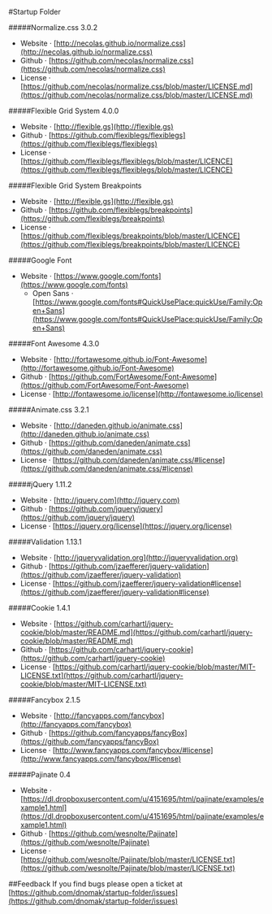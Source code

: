 #Startup Folder

#####Normalize.css 3.0.2
- Website · [http://necolas.github.io/normalize.css](http://necolas.github.io/normalize.css)
- Github · [https://github.com/necolas/normalize.css](https://github.com/necolas/normalize.css)
- License · [https://github.com/necolas/normalize.css/blob/master/LICENSE.md](https://github.com/necolas/normalize.css/blob/master/LICENSE.md)

#####Flexible Grid System 4.0.0
- Website · [http://flexible.gs](http://flexible.gs)
- Github · [https://github.com/flexiblegs/flexiblegs](https://github.com/flexiblegs/flexiblegs)
- License · [https://github.com/flexiblegs/flexiblegs/blob/master/LICENCE](https://github.com/flexiblegs/flexiblegs/blob/master/LICENCE)

#####Flexible Grid System Breakpoints
- Website · [http://flexible.gs](http://flexible.gs)
- Github · [https://github.com/flexiblegs/breakpoints](https://github.com/flexiblegs/breakpoints)
- License · [https://github.com/flexiblegs/breakpoints/blob/master/LICENCE](https://github.com/flexiblegs/breakpoints/blob/master/LICENCE)

#####Google Font
- Website · [https://www.google.com/fonts](https://www.google.com/fonts)
  - Open Sans · [https://www.google.com/fonts#QuickUsePlace:quickUse/Family:Open+Sans](https://www.google.com/fonts#QuickUsePlace:quickUse/Family:Open+Sans)

#####Font Awesome 4.3.0
- Website · [http://fortawesome.github.io/Font-Awesome](http://fortawesome.github.io/Font-Awesome)
- Github · [https://github.com/FortAwesome/Font-Awesome](https://github.com/FortAwesome/Font-Awesome)
- License · [http://fontawesome.io/license](http://fontawesome.io/license)

#####Animate.css 3.2.1
- Website · [http://daneden.github.io/animate.css](http://daneden.github.io/animate.css)
- Github · [https://github.com/daneden/animate.css](https://github.com/daneden/animate.css)
- License · [https://github.com/daneden/animate.css/#license](https://github.com/daneden/animate.css/#license)

#####jQuery 1.11.2
- Website · [http://jquery.com](http://jquery.com)
- Github · [https://github.com/jquery/jquery](https://github.com/jquery/jquery)
- License · [https://jquery.org/license](https://jquery.org/license)

#####Validation 1.13.1
- Website · [http://jqueryvalidation.org](http://jqueryvalidation.org)
- Github · [https://github.com/jzaefferer/jquery-validation](https://github.com/jzaefferer/jquery-validation)
- License · [https://github.com/jzaefferer/jquery-validation#license](https://github.com/jzaefferer/jquery-validation#license)

#####Cookie 1.4.1
- Website · [https://github.com/carhartl/jquery-cookie/blob/master/README.md](https://github.com/carhartl/jquery-cookie/blob/master/README.md)
- Github · [https://github.com/carhartl/jquery-cookie](https://github.com/carhartl/jquery-cookie)
- License · [https://github.com/carhartl/jquery-cookie/blob/master/MIT-LICENSE.txt](https://github.com/carhartl/jquery-cookie/blob/master/MIT-LICENSE.txt)

#####Fancybox 2.1.5
- Website · [http://fancyapps.com/fancybox](http://fancyapps.com/fancybox)
- Github · [https://github.com/fancyapps/fancyBox](https://github.com/fancyapps/fancyBox)
- License · [http://www.fancyapps.com/fancybox/#license](http://www.fancyapps.com/fancybox/#license)

#####Pajinate 0.4
- Website · [https://dl.dropboxusercontent.com/u/4151695/html/pajinate/examples/example1.html](https://dl.dropboxusercontent.com/u/4151695/html/pajinate/examples/example1.html)
- Github · [https://github.com/wesnolte/Pajinate](https://github.com/wesnolte/Pajinate)
- License · [https://github.com/wesnolte/Pajinate/blob/master/LICENSE.txt](https://github.com/wesnolte/Pajinate/blob/master/LICENSE.txt)

##Feedback
If you find bugs please open a ticket at [https://github.com/dnomak/startup-folder/issues](https://github.com/dnomak/startup-folder/issues)

